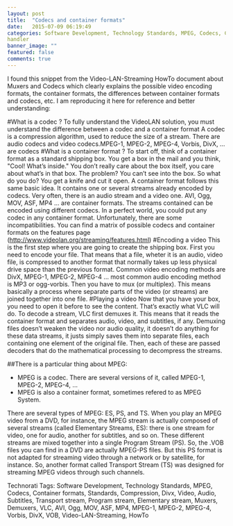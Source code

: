 ```yaml
---
layout: post
title:  "Codecs and container formats"
date:   2015-07-09 06:19:49
categories: Software Development, Technology Standards, MPEG, Codecs, Container formats, Standards, Compression, Divx, Video, Audio, Subtitles, Transport stream, Program stream, Elementary stream, Muxers, Demuxers, VLC, AVI, Ogg, MOV, ASF, MP4, MPEG-1, MPEG-2, MPEG-4, Vorbis, DivX, VOB, Video-LAN-Streaming, HowTo
handler
banner_image: ""
featured: false
comments: true
---
```


I found this snippet from the Video-LAN-Streaming HowTo document about Muxers and Codecs which clearly explains the possible video encoding formats, the container formats, the differences between container formats and codecs, etc. I am reproducing it here for reference and better understanding:

#What is a codec ?
To fully understand the VideoLAN solution, you must understand the difference between a codec and a container format A codec is a compression algorithm, used to reduce the size of a stream. There are audio codecs and video codecs.MPEG-1, MPEG-2, MPEG-4, Vorbis, DivX, … are codecs
#What is a container format ?
To start off, think of a container format as a standard shipping box. You get a box in the mail and you think, "Cool! What’s inside." You don’t really care about the box itself, you care about what’s in that box. The problem? You can’t see into the box. So what do you do? You get a knife and cut it open.
A container format follows this same basic idea. It contains one or several streams already encoded by codecs. Very often, there is an audio stream and a video one. AVI, Ogg, MOV, ASF, MP4 … are container formats. The streams contained can be encoded using different codecs. In a perfect world, you could put any codec in any container format. Unfortunately, there are some incompatibilities. You can find a matrix of possible codecs and container formats on the features page (http://www.videolan.org/streaming/features.html)
#Encoding a video
This is the first step where you are going to create the shipping box. First you need to encode your file. That means that a file, wheter it is an audio, video file, is compressed to another format that normally takes up less physical drive space than the previous format. Common video encoding methods are DivX, MPEG-1, MPEG-2, MPEG-4 … most common audio encoding method is MP3 or ogg-vorbis. Then you have to mux (or multiplex). This means basically a process where separate parts of the video (or streams) are joined together into one file.
#Playing a video
Now that you have your box, you need to open it before to see the content. That’s exactly what VLC will do. To decode a stream, VLC first demuxes it. This means that it reads the container format and separates audio, video, and subtitles, if any. Demuxing files doesn’t weaken the video nor audio quality, it doesn’t do anything for these data streams, it justs simply saves them into separate files, each containing one element of the original file. Then, each of these are passed decoders that do the mathematical processing to decompress the streams.

##There is a particular thing about MPEG:
- MPEG is a codec. There are several versions of it, called MPEG-1, MPEG-2, MPEG-4, …
- MPEG is also a container format, sometimes refered to as MPEG System. 

There are several types of MPEG: ES, PS, and TS.
When you play an MPEG video from a DVD, for instance, the MPEG stream is actually composed of several streams (called Elementary Streams, ES): there is one stream for video, one for audio, another for subtitles, and so on. These different streams are mixed together into a single Program Stream (PS). So, the .VOB files you can find in a DVD are actually MPEG-PS files. But this PS format is not adapted for streaming video through a network or by satellite, for instance. So, another format called Transport Stream (TS) was designed for streaming MPEG videos through such channels.

Technorati Tags: Software Development, Technology Standards, MPEG, Codecs, Container formats, Standards, Compression, Divx, Video, Audio, Subtitles, Transport stream, Program stream, Elementary stream, Muxers, Demuxers, VLC, AVI, Ogg, MOV, ASF, MP4, MPEG-1, MPEG-2, MPEG-4, Vorbis, DivX, VOB, Video-LAN-Streaming, HowTo